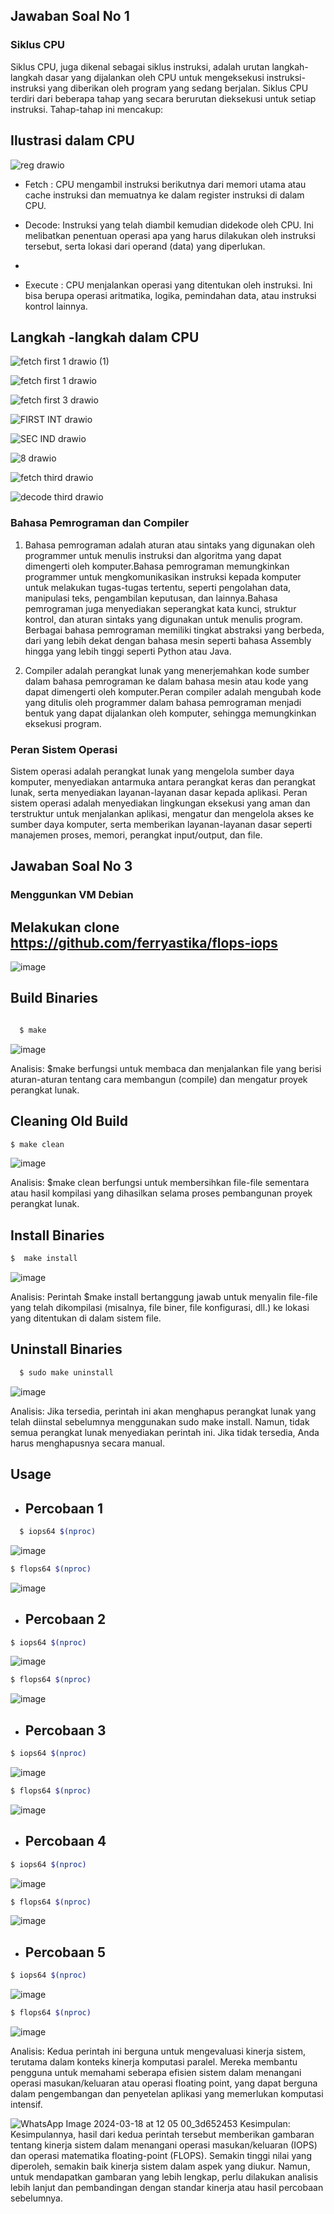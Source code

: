 ## Jawaban Soal No 1

### Siklus CPU
Siklus CPU, juga dikenal sebagai siklus instruksi, adalah urutan langkah-langkah dasar yang dijalankan oleh CPU untuk mengeksekusi instruksi-instruksi yang diberikan oleh program yang sedang berjalan. Siklus CPU terdiri dari beberapa tahap yang secara berurutan dieksekusi untuk setiap instruksi. Tahap-tahap ini mencakup:
## Ilustrasi dalam CPU
![reg drawio](https://github.com/anggiadwi/SysOP24-3123521028/assets/160558458/61b6b7a9-7aec-410b-ad2d-fda9727b52c1)

- Fetch :  CPU mengambil instruksi berikutnya dari memori utama atau cache instruksi dan memuatnya ke dalam register instruksi di dalam CPU.

- Decode: Instruksi yang telah diambil kemudian didekode oleh CPU. Ini melibatkan penentuan operasi apa yang harus dilakukan oleh instruksi tersebut, serta lokasi dari operand (data) yang diperlukan.
- 
- Execute :  CPU menjalankan operasi yang ditentukan oleh instruksi. Ini bisa berupa operasi aritmatika, logika, pemindahan data, atau instruksi kontrol lainnya.

## Langkah -langkah dalam CPU

![fetch first 1 drawio (1)](https://github.com/anggiadwi/SysOP24-3123521028/assets/160558458/02ba1252-34cf-4e2d-874b-032f78a708ae)

![fetch first 1 drawio](https://github.com/anggiadwi/SysOP24-3123521028/assets/160558458/e006f329-9357-4338-a8f9-4af8d16c2c83)

![fetch first 3 drawio](https://github.com/anggiadwi/SysOP24-3123521028/assets/160558458/ea967b3a-284b-4d06-819c-c57230a2cea2)


![FIRST INT drawio](https://github.com/anggiadwi/SysOP24-3123521028/assets/160558458/ccc943bf-2ad0-458d-9657-46f1d7b3efe8)

![SEC IND drawio](https://github.com/anggiadwi/SysOP24-3123521028/assets/160558458/8b6ad0b5-89be-4d57-b333-254228dd92a3)

![8 drawio](https://github.com/anggiadwi/SysOP24-3123521028/assets/160558458/ff0e4a07-f51a-4b54-8c6f-8b1df12f7ac9)

![fetch third drawio](https://github.com/anggiadwi/SysOP24-3123521028/assets/160558458/b898d702-5c0f-4790-9a37-6284f2de79e8)

![decode third drawio](https://github.com/anggiadwi/SysOP24-3123521028/assets/160558458/0bc61d70-e7c1-429b-bbed-ad6fd59e32c7)



### Bahasa Pemrograman dan Compiler

1. Bahasa pemrograman adalah aturan atau sintaks yang digunakan oleh programmer untuk menulis instruksi dan algoritma yang dapat dimengerti oleh komputer.Bahasa pemrograman memungkinkan programmer untuk mengkomunikasikan instruksi kepada komputer untuk melakukan tugas-tugas tertentu, seperti pengolahan data, manipulasi teks, pengambilan keputusan, dan lainnya.Bahasa pemrograman juga menyediakan seperangkat kata kunci, struktur kontrol, dan aturan sintaks yang digunakan untuk menulis program.
Berbagai bahasa pemrograman memiliki tingkat abstraksi yang berbeda, dari yang lebih dekat dengan bahasa mesin seperti bahasa Assembly hingga yang lebih tinggi seperti Python atau Java.

2. Compiler adalah perangkat lunak yang menerjemahkan kode sumber dalam bahasa pemrograman ke dalam bahasa mesin atau kode yang dapat dimengerti oleh komputer.Peran compiler adalah mengubah kode yang ditulis oleh programmer dalam bahasa pemrograman menjadi bentuk yang dapat dijalankan oleh komputer, sehingga memungkinkan eksekusi program.

### Peran Sistem Operasi
Sistem operasi adalah perangkat lunak yang mengelola sumber daya komputer, menyediakan antarmuka antara perangkat keras dan perangkat lunak, serta menyediakan layanan-layanan dasar kepada aplikasi.
Peran sistem operasi adalah menyediakan lingkungan eksekusi yang aman dan terstruktur untuk menjalankan aplikasi, mengatur dan mengelola akses ke sumber daya komputer, serta memberikan layanan-layanan dasar seperti manajemen proses, memori, perangkat input/output, dan file.


## Jawaban Soal No 3
### Menggunkan VM Debian
## Melakukan clone https://github.com/ferryastika/flops-iops

![image](https://github.com/anggiadwi/SysOP24-3123521028/assets/160558458/3efd8e3f-3a73-4122-a306-34336db10b62)



## Build Binaries
```sh

  $ make
```
![image](https://github.com/anggiadwi/SysOP24-3123521028/assets/160558458/19f60dda-64dd-47be-9461-2a7829e9b945)
 
Analisis: $make berfungsi untuk membaca dan menjalankan file  yang berisi aturan-aturan tentang cara membangun (compile) dan mengatur proyek perangkat lunak.

## Cleaning Old Build
```sh
$ make clean
```
![image](https://github.com/anggiadwi/SysOP24-3123521028/assets/160558458/ed3c358b-8209-4f26-a954-6eb8b3a10783)

Analisis: $make clean berfungsi untuk membersihkan file-file sementara atau hasil kompilasi yang dihasilkan selama proses pembangunan proyek perangkat lunak.
  
## Install Binaries
```sh
$  make install
```
![image](https://github.com/anggiadwi/SysOP24-3123521028/assets/160558458/2e2be148-7290-4f5d-a74c-b2eebcb0abd7)

Analisis: Perintah $make install bertanggung jawab untuk menyalin file-file yang telah dikompilasi (misalnya, file biner, file konfigurasi, dll.) ke lokasi yang ditentukan di dalam sistem file.

## Uninstall Binaries
```sh
  $ sudo make uninstall
```
![image](https://github.com/anggiadwi/SysOP24-3123521028/assets/160558458/5bbaa957-dc62-4134-8bf6-84e4f6a55b0e)

 Analisis: Jika tersedia, perintah ini akan menghapus perangkat lunak yang telah diinstal sebelumnya menggunakan sudo make install. Namun, tidak semua perangkat lunak menyediakan perintah ini. Jika tidak tersedia, Anda harus menghapusnya secara manual.
## Usage

- ## Percobaan 1
```sh
  $ iops64 $(nproc)
```
![image](https://github.com/anggiadwi/SysOP24-3123521028/assets/160558458/8ccdf9f7-6aa6-4576-be93-2b419c26ff9c)
```sh
$ flops64 $(nproc)
```
![image](https://github.com/anggiadwi/SysOP24-3123521028/assets/160558458/42b8e8d5-3f6b-4197-8aa8-ddcc282cce72)


- ## Percobaan 2
```sh
$ iops64 $(nproc)
```
![image](https://github.com/anggiadwi/SysOP24-3123521028/assets/160558458/0c514093-b7f3-46ee-912e-83ce1af4c835)

```sh
$ flops64 $(nproc)
```
![image](https://github.com/anggiadwi/SysOP24-3123521028/assets/160558458/584c1e1c-0cdb-49da-9214-f0c9ec88d441)

- ## Percobaan 3
```sh
$ iops64 $(nproc)
```
![image](https://github.com/anggiadwi/SysOP24-3123521028/assets/160558458/eb69cc2e-f655-41f5-ba70-8eef66e18190)

```sh
$ flops64 $(nproc)
```
![image](https://github.com/anggiadwi/SysOP24-3123521028/assets/160558458/2d42ddb7-66bc-443d-ad19-76dfeace0864)

- ## Percobaan 4
```sh
$ iops64 $(nproc)
```
![image](https://github.com/anggiadwi/SysOP24-3123521028/assets/160558458/78935865-8c03-400a-a5f6-f737e2df00b2)

```sh
$ flops64 $(nproc)
```
![image](https://github.com/anggiadwi/SysOP24-3123521028/assets/160558458/df445241-df5f-4c5e-9203-556e78d47f9e)

- ## Percobaan 5
```sh
$ iops64 $(nproc)
```
![image](https://github.com/anggiadwi/SysOP24-3123521028/assets/160558458/cbd7c8f1-0700-4466-b022-c5a742891979)

```sh
$ flops64 $(nproc)
```
![image](https://github.com/anggiadwi/SysOP24-3123521028/assets/160558458/f0ebc190-bc4e-423f-85c9-26ed0242a26d)

Analisis: Kedua perintah ini berguna untuk mengevaluasi kinerja sistem, terutama dalam konteks kinerja komputasi paralel. Mereka membantu pengguna untuk memahami seberapa efisien sistem dalam menangani operasi masukan/keluaran atau operasi floating point, yang dapat berguna dalam pengembangan dan penyetelan aplikasi yang memerlukan komputasi intensif.

![WhatsApp Image 2024-03-18 at 12 05 00_3d652453](https://github.com/anggiadwi/SysOP24-3123521028/assets/160558458/ec869ae7-ef83-4cc9-909a-4df5ec6f9188)
Kesimpulan:
Kesimpulannya, hasil dari kedua perintah tersebut memberikan gambaran tentang kinerja sistem dalam menangani operasi masukan/keluaran (IOPS) dan operasi matematika floating-point (FLOPS). Semakin tinggi nilai yang diperoleh, semakin baik kinerja sistem dalam aspek yang diukur. Namun, untuk mendapatkan gambaran yang lebih lengkap, perlu dilakukan analisis lebih lanjut dan pembandingan dengan standar kinerja atau hasil percobaan sebelumnya.








